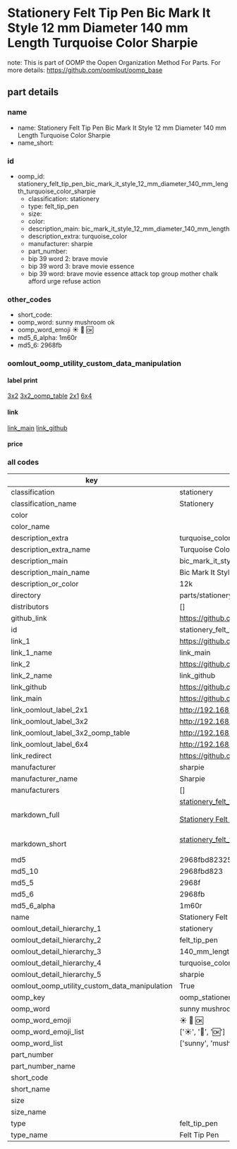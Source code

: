 # Stationery Felt Tip Pen Bic Mark It Style 12 mm Diameter 140 mm Length Turquoise Color Sharpie  

note: This is part of OOMP the Oopen Organization Method For Parts. For more details: https://github.com/oomlout/oomp_base

##  part details
  







### name
* name: Stationery Felt Tip Pen Bic Mark It Style 12 mm Diameter 140 mm Length Turquoise Color Sharpie
* name_short: 
### id
* oomp_id: stationery_felt_tip_pen_bic_mark_it_style_12_mm_diameter_140_mm_length_turquoise_color_sharpie
  * classification: stationery
  * type: felt_tip_pen
  * size: 
  * color: 
  * description_main: bic_mark_it_style_12_mm_diameter_140_mm_length
  * description_extra: turquoise_color
  * manufacturer: sharpie
  * part_number: 
  * bip 39 word 2: brave movie
  * bip 39 word 3: brave movie essence
  * bip 39 word: brave movie essence attack top group mother chalk afford urge refuse action

### other_codes
* short_code: 
* oomp_word: sunny mushroom ok
* oomp_word_emoji :sunny: :mushroom: :ok:
* md5_6_alpha: 1m60r
* md5_6: 2968fb






### oomlout_oomp_utility_custom_data_manipulation
#### label print
[3x2](http://192.168.1.245:1112/?label=oomp%201m60r)
[3x2_oomp_table](http://192.168.1.108:1112/?label=oomp%201m60r)
[2x1](http://192.168.1.242:1112/?label=oomp%201m60r)
[6x4](http://192.168.1.55:1112/?label=oomp%201m60r)    

#### link

[link_main](https://github.com/oomlout/oomlout_oomp_version_1_messy/tree/main/parts/stationery_felt_tip_pen_bic_mark_it_style_12_mm_diameter_140_mm_length_turquoise_color_sharpie) [link_github](https://github.com/oomlout/oomlout_oomp_version_1_messy/tree/main/parts/stationery_felt_tip_pen_bic_mark_it_style_12_mm_diameter_140_mm_length_turquoise_color_sharpie)                             

#### price







### all codes 
| key | value |  
| --- | --- |  
| classification | stationery |  
| classification_name | Stationery |  
| color |  |  
| color_name |  |  
| description_extra | turquoise_color |  
| description_extra_name | Turquoise Color |  
| description_main | bic_mark_it_style_12_mm_diameter_140_mm_length |  
| description_main_name | Bic Mark It Style 12 mm Diameter 140 mm Length |  
| description_or_color | 12k |  
| directory | parts/stationery_felt_tip_pen_bic_mark_it_style_12_mm_diameter_140_mm_length_turquoise_color_sharpie |  
| distributors | [] |  
| github_link | https://github.com/oomlout/oomlout_oomp_part_src/tree/main/parts/stationery_felt_tip_pen_bic_mark_it_style_12_mm_diameter_140_mm_length_turquoise_color_sharpie |  
| id | stationery_felt_tip_pen_bic_mark_it_style_12_mm_diameter_140_mm_length_turquoise_color_sharpie |  
| link_1 | https://github.com/oomlout/oomlout_oomp_version_1_messy/tree/main/parts/stationery_felt_tip_pen_bic_mark_it_style_12_mm_diameter_140_mm_length_turquoise_color_sharpie |  
| link_1_name | link_main |  
| link_2 | https://github.com/oomlout/oomlout_oomp_version_1_messy/tree/main/parts/stationery_felt_tip_pen_bic_mark_it_style_12_mm_diameter_140_mm_length_turquoise_color_sharpie |  
| link_2_name | link_github |  
| link_github | https://github.com/oomlout/oomlout_oomp_version_1_messy/tree/main/parts/stationery_felt_tip_pen_bic_mark_it_style_12_mm_diameter_140_mm_length_turquoise_color_sharpie |  
| link_main | https://github.com/oomlout/oomlout_oomp_version_1_messy/tree/main/parts/stationery_felt_tip_pen_bic_mark_it_style_12_mm_diameter_140_mm_length_turquoise_color_sharpie |  
| link_oomlout_label_2x1 | http://192.168.1.242:1112/?label=oomp%201m60r |  
| link_oomlout_label_3x2 | http://192.168.1.245:1112/?label=oomp%201m60r |  
| link_oomlout_label_3x2_oomp_table | http://192.168.1.108:1112/?label=oomp%201m60r |  
| link_oomlout_label_6x4 | http://192.168.1.55:1112/?label=oomp%201m60r |  
| link_redirect | https://github.com/oomlout/oomlout_oomp_version_1_messy/tree/main/parts/stationery_felt_tip_pen_bic_mark_it_style_12_mm_diameter_140_mm_length_turquoise_color_sharpie |  
| manufacturer | sharpie |  
| manufacturer_name | Sharpie |  
| manufacturers | [] |  
| markdown_full | [stationery_felt_tip_pen_bic_mark_it_style_12_mm_diameter_140_mm_length_turquoise_color_sharpie](none)<br>[](none)<br>[Stationery Felt Tip Pen Bic Mark It Style 12 Mm Diameter 140 Mm Length Turquoise Color Sharpie](none)<br><br> |  
| markdown_short | [stationery_felt_tip_pen_bic_mark_it_style_12_mm_diameter_140_mm_length_turquoise_color_sharpie](none)<br><br> |  
| md5 | 2968fbd82325f2059bf270e69aa438da |  
| md5_10 | 2968fbd823 |  
| md5_5 | 2968f |  
| md5_6 | 2968fb |  
| md5_6_alpha | 1m60r |  
| name | Stationery Felt Tip Pen Bic Mark It Style 12 mm Diameter 140 mm Length Turquoise Color Sharpie |  
| oomlout_detail_hierarchy_1 | stationery |  
| oomlout_detail_hierarchy_2 | felt_tip_pen |  
| oomlout_detail_hierarchy_3 | 140_mm_length |  
| oomlout_detail_hierarchy_4 | turquoise_color |  
| oomlout_detail_hierarchy_5 | sharpie |  
| oomlout_oomp_utility_custom_data_manipulation | True |  
| oomp_key | oomp_stationery_felt_tip_pen_bic_mark_it_style_12_mm_diameter_140_mm_length_turquoise_color_sharpie |  
| oomp_word | sunny mushroom ok |  
| oomp_word_emoji | :sunny: :mushroom: :ok: |  
| oomp_word_emoji_list | [':sunny:', ':mushroom:', ':ok:'] |  
| oomp_word_list | ['sunny', 'mushroom', 'ok'] |  
| part_number |  |  
| part_number_name |  |  
| short_code |  |  
| short_name |  |  
| size |  |  
| size_name |  |  
| type | felt_tip_pen |  
| type_name | Felt Tip Pen |  
